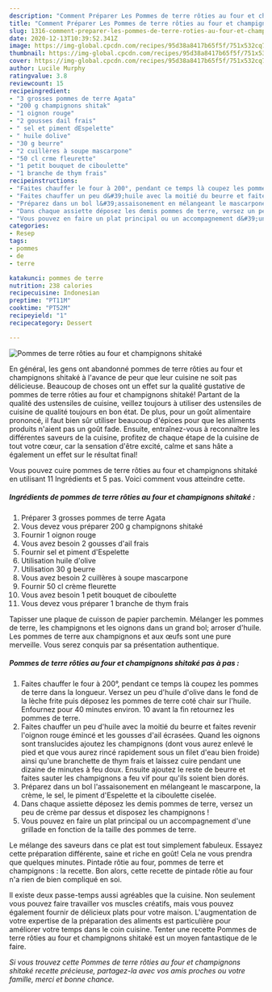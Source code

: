 ```yaml
---
description: "Comment Préparer Les Pommes de terre rôties au four et champignons shitaké"
title: "Comment Préparer Les Pommes de terre rôties au four et champignons shitaké"
slug: 1316-comment-preparer-les-pommes-de-terre-roties-au-four-et-champignons-shitake
date: 2020-12-13T10:39:52.341Z
image: https://img-global.cpcdn.com/recipes/95d38a8417b65f5f/751x532cq70/pommes-de-terre-roties-au-four-et-champignons-shitake-photo-principale-de-la-recette.jpg
thumbnail: https://img-global.cpcdn.com/recipes/95d38a8417b65f5f/751x532cq70/pommes-de-terre-roties-au-four-et-champignons-shitake-photo-principale-de-la-recette.jpg
cover: https://img-global.cpcdn.com/recipes/95d38a8417b65f5f/751x532cq70/pommes-de-terre-roties-au-four-et-champignons-shitake-photo-principale-de-la-recette.jpg
author: Lucile Murphy
ratingvalue: 3.8
reviewcount: 15
recipeingredient:
- "3 grosses pommes de terre Agata"
- "200 g champignons shitak"
- "1 oignon rouge"
- "2 gousses dail frais"
- " sel et piment dEspelette"
- " huile dolive"
- "30 g beurre"
- "2 cuillères à soupe mascarpone"
- "50 cl crme fleurette"
- "1 petit bouquet de ciboulette"
- "1 branche de thym frais"
recipeinstructions:
- "Faites chauffer le four à 200°, pendant ce temps là coupez les pommes de terre dans la longueur. Versez un peu d&#39;huile d&#39;olive dans le fond de la lèche frite puis déposez les pommes de terre coté chair sur l&#39;huile. Enfournez pour 40 minutes environ. 10 avant la fin retournez les pommes de terre."
- "Faites chauffer un peu d&#39;huile avec la moitié du beurre et faites revenir l&#39;oignon rouge émincé et les gousses d&#39;ail écrasées. Quand les oignons sont translucides ajoutez les champignons (dont vous aurez enlevé le pied et que vous aurez rincé rapidement sous un filet d&#39;eau bien froide) ainsi qu&#39;une branchette de thym frais et laissez cuire pendant une dizaine de minutes à feu doux. Ensuite ajoutez le reste de beurre et faites sauter les champignons a feu vif pour qu&#39;ils soient bien dorés."
- "Préparez dans un bol l&#39;assaisonement en mélangeant le mascarpone, la crème, le sel, le piment d&#39;Espelette et la ciboulette ciselée."
- "Dans chaque assiette déposez les demis pommes de terre, versez un peu de crème par dessus et disposez les champignons !"
- "Vous pouvez en faire un plat principal ou un accompagnement d&#39;une grillade en fonction de la taille des pommes de terre."
categories:
- Resep
tags:
- pommes
- de
- terre

katakunci: pommes de terre 
nutrition: 238 calories
recipecuisine: Indonesian
preptime: "PT11M"
cooktime: "PT52M"
recipeyield: "1"
recipecategory: Dessert

---
```



![Pommes de terre rôties au four et champignons shitaké](https://img-global.cpcdn.com/recipes/95d38a8417b65f5f/751x532cq70/pommes-de-terre-roties-au-four-et-champignons-shitake-photo-principale-de-la-recette.jpg)

En général, les gens ont abandonné pommes de terre rôties au four et champignons shitaké à l'avance de peur que leur cuisine ne soit pas délicieuse. Beaucoup de choses ont un effet sur la qualité gustative de pommes de terre rôties au four et champignons shitaké! Partant de la qualité des ustensiles de cuisine, veillez toujours à utiliser des ustensiles de cuisine de qualité toujours en bon état. De plus, pour un goût alimentaire prononcé, il faut bien sûr utiliser beaucoup d'épices pour que les aliments produits n'aient pas un goût fade. Ensuite, entraînez-vous à reconnaître les différentes saveurs de la cuisine, profitez de chaque étape de la cuisine de tout votre cœur, car la sensation d'être excité, calme et sans hâte a également un effet sur le résultat final!

<!--inarticleads1-->

Vous pouvez cuire pommes de terre rôties au four et champignons shitaké en utilisant 11 Ingrédients et 5 pas. Voici comment vous atteindre cette.

##### Ingrédients de pommes de terre rôties au four et champignons shitaké :

1. Préparer 3 grosses pommes de terre Agata
1. Vous devez vous préparer 200 g champignons shitaké
1. Fournir 1 oignon rouge
1. Vous avez besoin 2 gousses d&#39;ail frais
1. Fournir  sel et piment d&#39;Espelette
1. Utilisation  huile d&#39;olive
1. Utilisation 30 g beurre
1. Vous avez besoin 2 cuillères à soupe mascarpone
1. Fournir 50 cl crème fleurette
1. Vous avez besoin 1 petit bouquet de ciboulette
1. Vous devez vous préparer 1 branche de thym frais


Tapisser une plaque de cuisson de papier parchemin. Mélanger les pommes de terre, les champignons et les oignons dans un grand bol; arroser d&#39;huile. Les pommes de terre aux champignons et aux œufs sont une pure merveille. Vous serez conquis par sa présentation authentique. 

<!--inarticleads2-->

##### Pommes de terre rôties au four et champignons shitaké pas à pas :

1. Faites chauffer le four à 200°, pendant ce temps là coupez les pommes de terre dans la longueur. Versez un peu d&#39;huile d&#39;olive dans le fond de la lèche frite puis déposez les pommes de terre coté chair sur l&#39;huile. Enfournez pour 40 minutes environ. 10 avant la fin retournez les pommes de terre.
1. Faites chauffer un peu d&#39;huile avec la moitié du beurre et faites revenir l&#39;oignon rouge émincé et les gousses d&#39;ail écrasées. Quand les oignons sont translucides ajoutez les champignons (dont vous aurez enlevé le pied et que vous aurez rincé rapidement sous un filet d&#39;eau bien froide) ainsi qu&#39;une branchette de thym frais et laissez cuire pendant une dizaine de minutes à feu doux. Ensuite ajoutez le reste de beurre et faites sauter les champignons a feu vif pour qu&#39;ils soient bien dorés.
1. Préparez dans un bol l&#39;assaisonement en mélangeant le mascarpone, la crème, le sel, le piment d&#39;Espelette et la ciboulette ciselée.
1. Dans chaque assiette déposez les demis pommes de terre, versez un peu de crème par dessus et disposez les champignons !
1. Vous pouvez en faire un plat principal ou un accompagnement d&#39;une grillade en fonction de la taille des pommes de terre.


Le mélange des saveurs dans ce plat est tout simplement fabuleux. Essayez cette préparation différente, saine et riche en goût! Cela ne vous prendra que quelques minutes. Pintade rôtie au four, pommes de terre et champignons : la recette. Bon alors, cette recette de pintade rôtie au four n&#39;a rien de bien compliqué en soi. 

<!--inarticleads1-->

<p>
Il existe deux passe-temps aussi agréables que la cuisine. Non seulement vous pouvez faire travailler vos muscles créatifs, mais vous pouvez également fournir de délicieux plats pour votre maison. L'augmentation de votre expertise de la préparation des aliments est particulière pour améliorer votre temps dans le coin cuisine. Tenter une recette Pommes de terre rôties au four et champignons shitaké est un moyen fantastique de le faire.
</p>

<p>
<i>Si vous trouvez cette Pommes de terre rôties au four et champignons shitaké recette précieuse, partagez-la avec vos amis proches ou votre famille, merci et bonne chance.</i>
</p>
